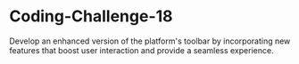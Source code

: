# Coding-Challenge-18
 Develop an enhanced version of the platform's toolbar by incorporating new features that boost user interaction and provide a seamless experience.

